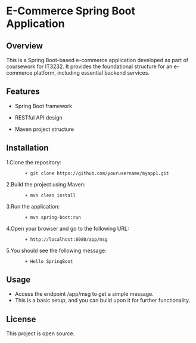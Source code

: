 # E-Commerce Spring Boot Application

## Overview
This is a Spring Boot-based e-commerce application developed as part of coursework for IT3232. 
It provides the foundational structure for an e-commerce platform, including essential backend services.

## Features

- Spring Boot framework

- RESTful API design

- Maven project structure

## Installation
1.Clone the repository:

           + git clone https://github.com/yourusername/myapp1.git

2.Build the project using Maven:

           + mvn clean install

3.Run the application:

           + mvn spring-boot:run

4.Open your browser and go to the following URL:

           + http://localhost:8080/app/msg

5.You should see the following message:

           + Hello SpringBoot

## Usage
- Access the endpoint /app/msg to get a simple message.
- This is a basic setup, and you can build upon it for further functionality.

## License
This project is open source.

